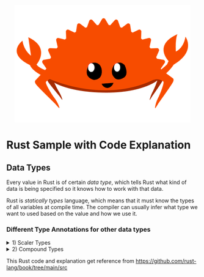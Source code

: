 <div align="center">
  <img src="./img/rustacean-flat-happy.png" alt="Rust Logo" >
</div>

# Rust Sample with Code Explanation
## Data Types
Every value in Rust is of certain *data type*, which tells Rust what kind of data is being specified so it knows how to work with that data.

Rust is *statically types* language, which means that it must know the types of all variables at compile time. The compiler can usually infer what type we want to used based on the value and how we use it.

### Different Type Annotations for other data types
<details>
  <summary>1) Scaler Types </summary>
  
  - **Integer Types**
    An *integer* is a number without a fractional component. 
    
    ![image](https://github.com/user-attachments/assets/7eb12391-3e57-4041-80a0-2ad310acd7e5)
    
    Each variant can be either signed or unsigned and has an explicit size.

    ![image](https://github.com/user-attachments/assets/0588b9e2-2e4e-402e-a940-04a82f1eea5c)

```rust
  fn main() {
       let x = 2.0; // f64
       let y: f32 = 3.0; // f32
  }
  ```
  - **Floating-Point Types**
  - **Numeric Operations**
  - **The Boolean Type**
  - **The Character Type**
</details>

<details>
  <summary>2) Compound Types </summary>
  <br>
 * The Tuple Type
  * The Array Type
</details>
     
This Rust code and explanation get reference from https://github.com/rust-lang/book/tree/main/src
